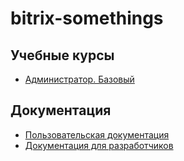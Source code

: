 # bitrix-somethings

## Учебные курсы
- [Администратор. Базовый](http://dev.1c-bitrix.ru/learning/course/?COURSE_ID=35)

## Документация
- [Пользовательская документация](http://dev.1c-bitrix.ru/user_help/)
- [Документация для разработчиков](http://dev.1c-bitrix.ru/api_help/)

